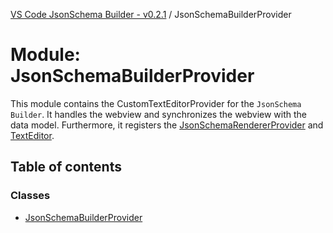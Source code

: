 [VS Code JsonSchema Builder - v0.2.1](../documentation.md) / JsonSchemaBuilderProvider

# Module: JsonSchemaBuilderProvider

This module contains the CustomTextEditorProvider for the `JsonSchema Builder`.
It handles the webview and synchronizes the webview with the data model.
Furthermore, it registers the [JsonSchemaRendererProvider](JsonSchemaRendererProvider.md) and [TextEditor](TextEditor.md).

## Table of contents

### Classes

- [JsonSchemaBuilderProvider](../classes/JsonSchemaBuilderProvider.JsonSchemaBuilderProvider.md)
